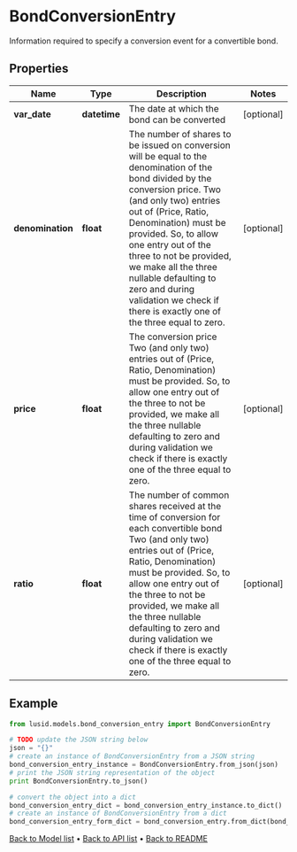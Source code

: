 # BondConversionEntry

Information required to specify a conversion event for a convertible bond.

## Properties
Name | Type | Description | Notes
------------ | ------------- | ------------- | -------------
**var_date** | **datetime** | The date at which the bond can be converted | [optional] 
**denomination** | **float** | The number of shares to be issued on conversion will be equal to the denomination of the  bond divided by the conversion price.  Two (and only two) entries out of (Price, Ratio, Denomination) must be provided.  So, to allow one entry out of the three to not be provided, we make all the three  nullable defaulting to zero and during validation we check if there is exactly one  of the three equal to zero. | [optional] 
**price** | **float** | The conversion price  Two (and only two) entries out of (Price, Ratio, Denomination) must be provided.  So, to allow one entry out of the three to not be provided, we make all the three  nullable defaulting to zero and during validation we check if there is exactly one  of the three equal to zero. | [optional] 
**ratio** | **float** | The number of common shares received at the time of conversion for each convertible bond  Two (and only two) entries out of (Price, Ratio, Denomination) must be provided.  So, to allow one entry out of the three to not be provided, we make all the three  nullable defaulting to zero and during validation we check if there is exactly one  of the three equal to zero. | [optional] 

## Example

```python
from lusid.models.bond_conversion_entry import BondConversionEntry

# TODO update the JSON string below
json = "{}"
# create an instance of BondConversionEntry from a JSON string
bond_conversion_entry_instance = BondConversionEntry.from_json(json)
# print the JSON string representation of the object
print BondConversionEntry.to_json()

# convert the object into a dict
bond_conversion_entry_dict = bond_conversion_entry_instance.to_dict()
# create an instance of BondConversionEntry from a dict
bond_conversion_entry_form_dict = bond_conversion_entry.from_dict(bond_conversion_entry_dict)
```
[Back to Model list](../README.md#documentation-for-models) &#8226; [Back to API list](../README.md#documentation-for-api-endpoints) &#8226; [Back to README](../README.md)


